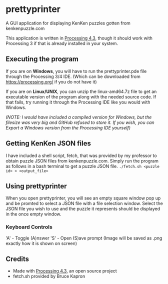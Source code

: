 # prettyprinter
A GUI application for displaying KenKen puzzles gotten from kenkenpuzzle.com

This application is written in [Processing 4.3](https://processing.org/), though it should work with Processing 3 if that is already installed in your system.

## Executing the program
If you are on **Windows**, you will have to run the prettyprinter.pde file through the Processing 3/4 IDE. (Which can be downloaded from https://processing.org/ if you do not have it)

If you are on **Linux/UNIX**, you can unzip the linux-amd64.7z file to get an executable version of the program along with the needed source code. If that fails, try running it through the Processing IDE like you would with Windows.

*(NOTE: I would have included a compiled version for Windows, but the filesize was very big and GitHub refused to store it. If you wish, you can Export a Windows version from the Processing IDE yourself)*

## Getting KenKen JSON files
I have included a shell script, fetch, that was provided by my professor to obtain puzzle JSON files from kenkenpuzzle.com. Simply run the program as follows in a bash terminal to get a puzzle JSON file.
`./fetch.sh <puzzle id> > <output_file>`

## Using prettyprinter
When you open prettyprinter, you will see an empty square window pop up and be promted to select a JSON file with a file selection window. Select the JSON file you wish to use and the puzzle it represents should be displayed in the once empty window.

### Keyboard Controls
'A' - Toggle (A)nswer
'S' - Open (S)ave prompt (Image will be saved as .png exactly how it is shown on screen)

## Credits
- Made with [Processing 4.3](https://processing.org/), an open source project
- fetch.sh provided by Bruce Kapron